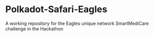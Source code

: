 # Polkadot-Safari-Eagles
A working repository for the Eagles unique network SmartMediCare challenge in the Hackathon
